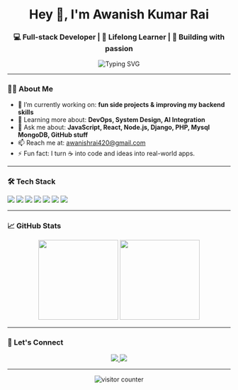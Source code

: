 <h1 align="center">Hey 👋, I'm Awanish Kumar Rai</h1>
<h3 align="center">💻 Full-stack Developer | 🧠 Lifelong Learner | 🚀 Building with passion</h3>

<p align="center">
  <img src="https://readme-typing-svg.demolab.com?font=Fira+Code&pause=1000&color=00F796&center=true&vCenter=true&width=435&lines=Full-stack+developer+based+in+India.;I+love+building+cool+things.;Open+Source+%E2%9D%A4%EF%B8%8F;Let's+build+something+amazing+!" alt="Typing SVG" />
</p>

---

### 👨‍💻 About Me
- 🔭 I’m currently working on: **fun side projects & improving my backend skills**
- 🌱 Learning more about: **DevOps, System Design, AI Integration**
- 💬 Ask me about: **JavaScript, React, Node.js, Django, PHP, Mysql MongoDB, GitHub stuff**
- 📫 Reach me at: [awanishrai420@gmail.com](mailto:awanishrai420@gmail.com)
- ⚡ Fun fact: I turn ☕ into code and ideas into real-world apps.

---

### 🛠️ Tech Stack

<p align="left">
  <img src="https://img.shields.io/badge/-JavaScript-F7DF1E?style=for-the-badge&logo=javascript&logoColor=black" />
  <img src="https://img.shields.io/badge/-React-61DAFB?style=for-the-badge&logo=react&logoColor=black" />
  <img src="https://img.shields.io/badge/-Node.js-339933?style=for-the-badge&logo=node.js&logoColor=white" />
  <img src="https://img.shields.io/badge/-MongoDB-47A248?style=for-the-badge&logo=mongodb&logoColor=white" />
  <img src="https://img.shields.io/badge/-Express-black?style=for-the-badge&logo=express&logoColor=white" />
  <img src="https://img.shields.io/badge/-Git-F05032?style=for-the-badge&logo=git&logoColor=white" />
  <img src="https://img.shields.io/badge/-Docker-2496ED?style=for-the-badge&logo=docker&logoColor=white" />
</p>

---

### 📈 GitHub Stats

<p align="center">
  <img src="https://github-readme-stats.vercel.app/api?username=awanishkrai&show_icons=true&theme=radical" height="180"/>
  <img src="https://github-readme-stats.vercel.app/api/top-langs/?username=awanishkrai&layout=compact&theme=radical" height="180"/>
</p>

---

### 🔗 Let's Connect

<p align="center">
  <a href="https://www.linkedin.com/in/awanish-rai-9296ab221/" target="_blank">
    <img src="https://img.shields.io/badge/-LinkedIn-0A66C2?style=for-the-badge&logo=linkedin&logoColor=white" />
  </a>
  <a href="mailto:awanishrai420@gmail.com">
    <img src="https://img.shields.io/badge/-Gmail-D14836?style=for-the-badge&logo=gmail&logoColor=white" />
  </a>
  <!-- Add portfolio link here when available -->
</p>

---


<p align="center">
  <img src="https://komarev.com/ghpvc/?username=awanishkrai&style=flat-square&color=blue" alt="visitor counter"/>
</p>

